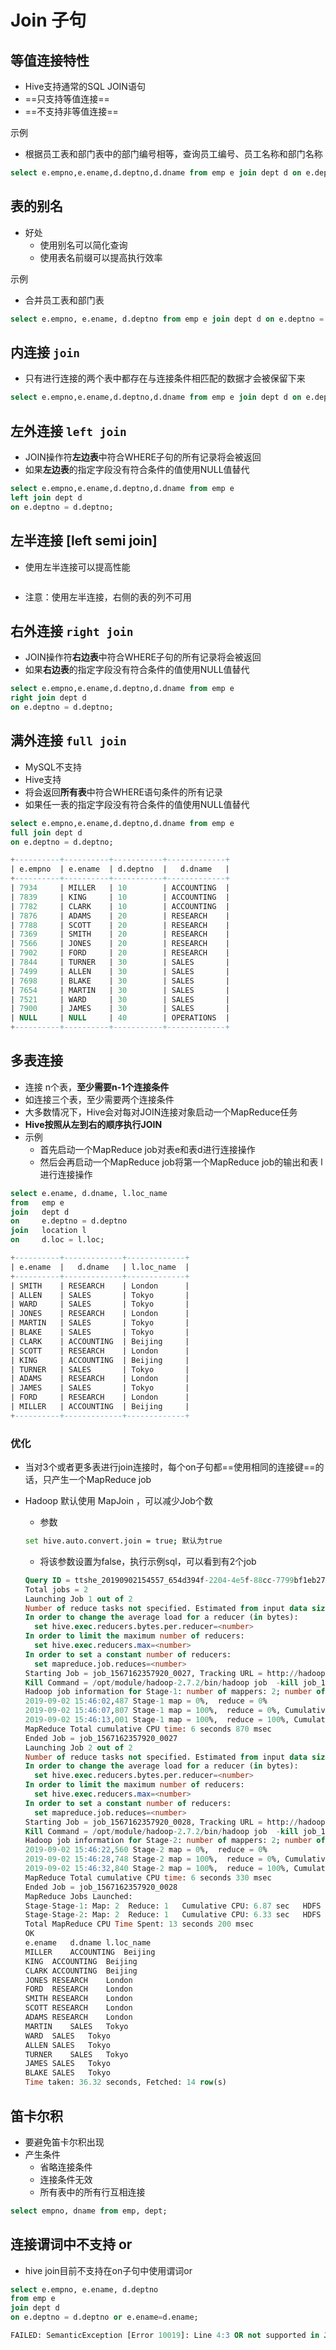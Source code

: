 # Join 子句



## 等值连接特性

- Hive支持通常的SQL  JOIN语句
- ==只支持等值连接==
- ==不支持非等值连接==

示例

- 根据员工表和部门表中的部门编号相等，查询员工编号、员工名称和部门名称

```sql
select e.empno,e.ename,d.deptno,d.dname from emp e join dept d on e.deptno = d.deptno;
```



## 表的别名

- 好处
  - 使用别名可以简化查询
  - 使用表名前缀可以提高执行效率

示例

- 合并员工表和部门表

```sql
select e.empno, e.ename, d.deptno from emp e join dept d on e.deptno = d.deptno;
```



## 内连接 `join`

- 只有进行连接的两个表中都存在与连接条件相匹配的数据才会被保留下来

```sql
select e.empno,e.ename,d.deptno,d.dname from emp e join dept d on e.deptno = d.deptno;
```



## 左外连接 `left join`

- JOIN操作符**左边表**中符合WHERE子句的所有记录将会被返回
- 如果**左边表**的指定字段没有符合条件的值使用NULL值替代

```sql
select e.empno,e.ename,d.deptno,d.dname from emp e 
left join dept d 
on e.deptno = d.deptno;
```



## 左半连接 [left semi join]

- 使用左半连接可以提高性能

```sql

```



- 注意：使用左半连接，右侧的表的列不可用



## 右外连接 `right join`

- JOIN操作符**右边表**中符合WHERE子句的所有记录将会被返回
- 如果**右边表**的指定字段没有符合条件的值使用NULL值替代

```sql
select e.empno,e.ename,d.deptno,d.dname from emp e 
right join dept d 
on e.deptno = d.deptno;
```



## 满外连接 `full join`

- MySQL不支持
- Hive支持
- 将会返回**所有表**中符合WHERE语句条件的所有记录
- 如果任一表的指定字段没有符合条件的值使用NULL值替代

```sql
select e.empno,e.ename,d.deptno,d.dname from emp e 
full join dept d 
on e.deptno = d.deptno;

+----------+----------+-----------+-------------+
| e.empno  | e.ename  | d.deptno  |   d.dname   |
+----------+----------+-----------+-------------+
| 7934     | MILLER   | 10        | ACCOUNTING  |
| 7839     | KING     | 10        | ACCOUNTING  |
| 7782     | CLARK    | 10        | ACCOUNTING  |
| 7876     | ADAMS    | 20        | RESEARCH    |
| 7788     | SCOTT    | 20        | RESEARCH    |
| 7369     | SMITH    | 20        | RESEARCH    |
| 7566     | JONES    | 20        | RESEARCH    |
| 7902     | FORD     | 20        | RESEARCH    |
| 7844     | TURNER   | 30        | SALES       |
| 7499     | ALLEN    | 30        | SALES       |
| 7698     | BLAKE    | 30        | SALES       |
| 7654     | MARTIN   | 30        | SALES       |
| 7521     | WARD     | 30        | SALES       |
| 7900     | JAMES    | 30        | SALES       |
| NULL     | NULL     | 40        | OPERATIONS  |
+----------+----------+-----------+-------------+
```



## 多表连接

- 连接 n个表，**至少需要n-1个连接条件**
- 如连接三个表，至少需要两个连接条件
- 大多数情况下，Hive会对每对JOIN连接对象启动一个MapReduce任务
- **Hive按照从左到右的顺序执行JOIN**
- 示例
  - 首先启动一个MapReduce job对表e和表d进行连接操作
  - 然后会再启动一个MapReduce job将第一个MapReduce job的输出和表 l 进行连接操作

```sql
select e.ename, d.dname, l.loc_name
from   emp e 
join   dept d
on     e.deptno = d.deptno 
join   location l
on     d.loc = l.loc;

+----------+-------------+-------------+
| e.ename  |   d.dname   | l.loc_name  |
+----------+-------------+-------------+
| SMITH    | RESEARCH    | London      |
| ALLEN    | SALES       | Tokyo       |
| WARD     | SALES       | Tokyo       |
| JONES    | RESEARCH    | London      |
| MARTIN   | SALES       | Tokyo       |
| BLAKE    | SALES       | Tokyo       |
| CLARK    | ACCOUNTING  | Beijing     |
| SCOTT    | RESEARCH    | London      |
| KING     | ACCOUNTING  | Beijing     |
| TURNER   | SALES       | Tokyo       |
| ADAMS    | RESEARCH    | London      |
| JAMES    | SALES       | Tokyo       |
| FORD     | RESEARCH    | London      |
| MILLER   | ACCOUNTING  | Beijing     |
+----------+-------------+-------------+
```



### 优化

- 当对3个或者更多表进行join连接时，每个on子句都==使用相同的连接键==的话，只产生一个MapReduce job

- Hadoop 默认使用 MapJoin ，可以减少Job个数

  - 参数

  ```bash
  set hive.auto.convert.join = true; 默认为true
  ```

  - 将该参数设置为false，执行示例sql，可以看到有2个job

  ```sql
  Query ID = ttshe_20190902154557_654d394f-2204-4e5f-88cc-7799bf1eb27d
  Total jobs = 2
  Launching Job 1 out of 2
  Number of reduce tasks not specified. Estimated from input data size: 1
  In order to change the average load for a reducer (in bytes):
    set hive.exec.reducers.bytes.per.reducer=<number>
  In order to limit the maximum number of reducers:
    set hive.exec.reducers.max=<number>
  In order to set a constant number of reducers:
    set mapreduce.job.reduces=<number>
  Starting Job = job_1567162357920_0027, Tracking URL = http://hadoop103:8088/proxy/application_1567162357920_0027/
  Kill Command = /opt/module/hadoop-2.7.2/bin/hadoop job  -kill job_1567162357920_0027
  Hadoop job information for Stage-1: number of mappers: 2; number of reducers: 1
  2019-09-02 15:46:02,487 Stage-1 map = 0%,  reduce = 0%
  2019-09-02 15:46:07,807 Stage-1 map = 100%,  reduce = 0%, Cumulative CPU 5.62 sec
  2019-09-02 15:46:13,001 Stage-1 map = 100%,  reduce = 100%, Cumulative CPU 6.87 sec
  MapReduce Total cumulative CPU time: 6 seconds 870 msec
  Ended Job = job_1567162357920_0027
  Launching Job 2 out of 2
  Number of reduce tasks not specified. Estimated from input data size: 1
  In order to change the average load for a reducer (in bytes):
    set hive.exec.reducers.bytes.per.reducer=<number>
  In order to limit the maximum number of reducers:
    set hive.exec.reducers.max=<number>
  In order to set a constant number of reducers:
    set mapreduce.job.reduces=<number>
  Starting Job = job_1567162357920_0028, Tracking URL = http://hadoop103:8088/proxy/application_1567162357920_0028/
  Kill Command = /opt/module/hadoop-2.7.2/bin/hadoop job  -kill job_1567162357920_0028
  Hadoop job information for Stage-2: number of mappers: 2; number of reducers: 1
  2019-09-02 15:46:22,560 Stage-2 map = 0%,  reduce = 0%
  2019-09-02 15:46:28,748 Stage-2 map = 100%,  reduce = 0%, Cumulative CPU 4.9 sec
  2019-09-02 15:46:32,840 Stage-2 map = 100%,  reduce = 100%, Cumulative CPU 6.33 sec
  MapReduce Total cumulative CPU time: 6 seconds 330 msec
  Ended Job = job_1567162357920_0028
  MapReduce Jobs Launched: 
  Stage-Stage-1: Map: 2  Reduce: 1   Cumulative CPU: 6.87 sec   HDFS Read: 14765 HDFS Write: 574 SUCCESS
  Stage-Stage-2: Map: 2  Reduce: 1   Cumulative CPU: 6.33 sec   HDFS Read: 12810 HDFS Write: 293 SUCCESS
  Total MapReduce CPU Time Spent: 13 seconds 200 msec
  OK
  e.ename	d.dname	l.loc_name
  MILLER	ACCOUNTING	Beijing
  KING	ACCOUNTING	Beijing
  CLARK	ACCOUNTING	Beijing
  JONES	RESEARCH	London
  FORD	RESEARCH	London
  SMITH	RESEARCH	London
  SCOTT	RESEARCH	London
  ADAMS	RESEARCH	London
  MARTIN	SALES	Tokyo
  WARD	SALES	Tokyo
  ALLEN	SALES	Tokyo
  TURNER	SALES	Tokyo
  JAMES	SALES	Tokyo
  BLAKE	SALES	Tokyo
  Time taken: 36.32 seconds, Fetched: 14 row(s)
  ```

  

## 笛卡尔积

- 要避免笛卡尔积出现
- 产生条件
  - 省略连接条件
  - 连接条件无效
  - 所有表中的所有行互相连接

```sql
select empno, dname from emp, dept;
```



## 连接谓词中不支持 or

- hive join目前不支持在on子句中使用谓词or

```sql
select e.empno, e.ename, d.deptno 
from emp e 
join dept d 
on e.deptno = d.deptno or e.ename=d.ename;

FAILED: SemanticException [Error 10019]: Line 4:3 OR not supported in JOIN currently 'ename'
```

